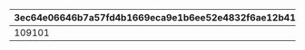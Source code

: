 |3ec64e06646b7a57fd4b1669eca9e1b6ee52e4832f6ae12b41c940ce8dbef719|a57df276a5ecb2add3327e84079c95af6e6d376f876002ecea495cee4a5c1c1c|fbd61585c44ab13a7d0a0793172066008160a4b15ef1c1e26ea197d67379c94a|422a20e8124bae800ff4442f893a51a9ee48bd8d02701f29befd493b6b440c3b|656725eb9b2885023833e4056262c80de314af8fed447c92603caa7cb1214309|7469588fc876de892650cc83b31785616efef1d3c9e6b1b968557a5d2efe88cf|5e15f01262f63220d0ca6d40cb2b6ad9d2dd1cc57613355c95ae7f79b45a7c6e|55e90ce91593662d651bcd68dc9d8e03b5fd5d8cd89aa46e563c3115b5b6252f|bcca29fc175f7e2f2c4916b44e6848b57a951bf1f17e26b2ff0573d08e231019|ed1cf9f741c2c6b83c384d360f06492d6e17e3adddb919ccdeec308d34ab5250|
| --- | --- | --- | --- | --- | --- | --- | --- | --- | --- |
|109101|500|600|1|109001|1|1|2|60|30|